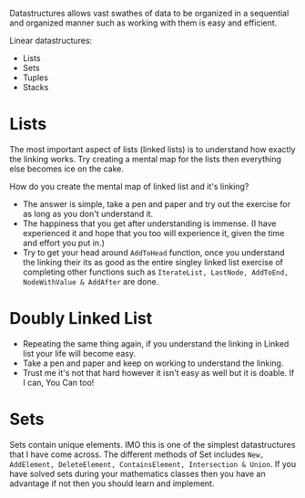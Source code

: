 Datastructures allows vast swathes of data to be organized in a sequential and organized manner such as working with them is easy and efficient.

Linear datastructures:
- Lists
- Sets
- Tuples
- Stacks

# Lists

The most important aspect of lists (linked lists) is to understand how exactly the linking works. Try creating a mental map for the lists then
everything else becomes ice on the cake.

How do you create the mental map of linked list and it's linking?

- The answer is simple, take a pen and paper and try out the exercise for as long as you don't understand it.
- The happiness that you get after understanding is immense. (I have experienced it and hope that you too will experience it, given the time and effort you put in.)
- Try to get your head around `AddToHead` function, once you understand the linking their its as good as the entire singley linked list exercise of completing other functions such as `IterateList, LastNode, AddToEnd, NodeWithValue & AddAfter` are done.

# Doubly Linked List

- Repeating the same thing again, if you understand the linking in Linked list your life will become easy.
- Take a pen and paper and keep on working to understand the linking.
- Trust me it's not that hard however it isn't easy as well but it is doable. If I can, You Can too!

# Sets

Sets contain unique elements. IMO this is one of the simplest datastructures that I have come across. The different methods of Set includes
`New, AddElement, DeleteElement, ContainsElement, Intersection & Union`. If you have solved sets during your mathematics classes then you have an advantage if not then you should learn and implement.
